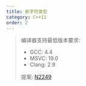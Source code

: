```yaml
---
title: 新字符类型
category: C++11
order: 2
---
```


> 编译器支持最低版本要求:
> * GCC: 4.4
> * MSVC: 19.0
> * Clang: 2.9
>
> 提案: [N2249](http://www.open-std.org/jtc1/sc22/wg21/docs/papers/2007/n2249.html)
